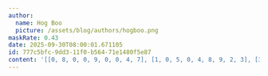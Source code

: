 ```yaml
---
author:
  name: Hog Boo
  picture: /assets/blog/authors/hogboo.png
maskRate: 0.43
date: 2025-09-30T08:00:01.671105
id: 777c5bfc-9dd3-11f0-b564-71e1480f5e87
content: '[[0, 8, 0, 0, 9, 0, 0, 4, 7], [1, 0, 5, 0, 4, 8, 9, 2, 3], [3, 4, 9, 1, 0, 2, 8, 5, 0], [5, 0, 0, 2, 0, 7, 0, 0, 8], [8, 0, 4, 5, 3, 6, 0, 0, 0], [7, 1, 6, 9, 0, 4, 0, 0, 0], [0, 6, 0, 0, 0, 0, 0, 0, 9], [9, 5, 7, 4, 6, 1, 3, 8, 0], [0, 3, 1, 0, 5, 0, 6, 0, 4]]'
---
```

